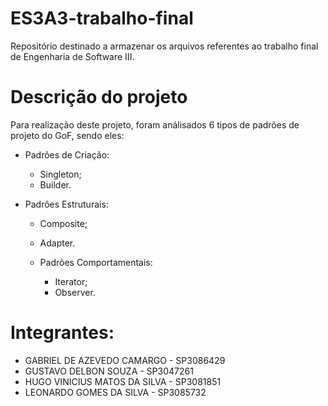 # ES3A3-trabalho-final
Repositório destinado a armazenar os arquivos referentes ao trabalho final de Engenharia de Software III.

# Descrição do projeto
Para realização deste projeto, foram análisados 6 tipos de padrões de projeto do GoF, sendo eles:
  - Padrões de Criação:
    - Singleton;
    - Builder.
    
  - Padrões Estruturais:
    - Composite;
    - Adapter.

    - Padrões Comportamentais:
      - Iterator;
      - Observer.

# Integrantes:
  - GABRIEL DE AZEVEDO CAMARGO - SP3086429
  - GUSTAVO DELBON SOUZA - SP3047261
  - HUGO VINICIUS MATOS DA SILVA - SP3081851
  - LEONARDO GOMES DA SILVA - SP3085732
